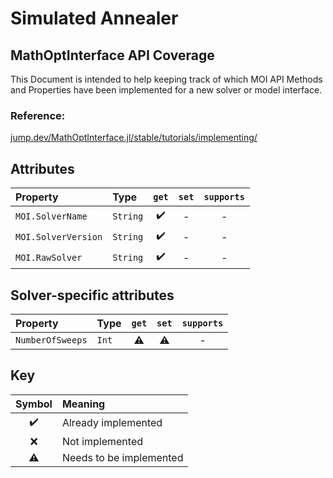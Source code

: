 # Simulated Annealer

## MathOptInterface API Coverage
This Document is intended to help keeping track of which MOI API Methods and Properties have been implemented for a new solver or model interface.

### Reference:
[jump.dev/MathOptInterface.jl/stable/tutorials/implementing/](https://jump.dev/MathOptInterface.jl/stable/tutorials/implementing/)

## Attributes
| Property            | Type     | `get` | `set` | `supports` |
| :------------------ | :------- | :---: | :---: | :--------: |
| `MOI.SolverName`    | `String` |   ✔️   |   -   |     -      |
| `MOI.SolverVersion` | `String` |   ✔️   |   -   |     -      |
| `MOI.RawSolver`     | `String` |   ✔️   |   -   |     -      |

## Solver-specific attributes
| Property         | Type  | `get` | `set` | `supports` |
| :--------------- | :---- | :---: | :---: | :--------: |
| `NumberOfSweeps` | `Int` |   ⚠️   |   ⚠️   |     -      |

## Key
| Symbol | Meaning                 |
| :----: | :---------------------- |
|   ✔️    | Already implemented     |
|   ❌    | Not implemented         |
|   ⚠️    | Needs to be implemented |